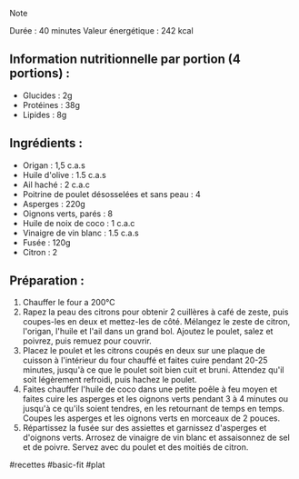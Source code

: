 > [!note]
> Durée : 40 minutes
> Valeur énergétique : 242 kcal
## Information nutritionnelle par portion (4 portions) :
- Glucides : 2g 
- Protéines : 38g 
- Lipides : 8g 
## Ingrédients : 
- Origan : 1,5 c.a.s 
- Huile d'olive : 1.5 c.a.s 
- Ail haché : 2 c.a.c 
- Poitrine de poulet désosselées et sans peau : 4 
- Asperges : 220g 
- Oignons verts, parés : 8 
- Huile de noix de coco : 1 c.a.c 
- Vinaigre de vin blanc : 1.5 c.a.s 
- Fusée : 120g 
- Citron : 2 
## Préparation : 
1. Chauffer le four a 200°C
2. Rapez la peau des citrons pour obtenir 2 cuillères à café de zeste, puis coupes-les en deux et mettez-les de côté. Mélangez le zeste de citron, l'origan, l'huile et l'ail dans un grand bol. Ajoutez le poulet, salez et poivrez, puis remuez pour couvrir.
3. Placez le poulet et les citrons coupés en deux sur une plaque de cuisson à l'intérieur du four chauffé et faites cuire pendant 20-25 minutes, jusqu'à ce que le poulet soit bien cuit et bruni. Attendez qu'il soit légèrement refroidi, puis hachez le poulet. 
4. Faites chauffer l'huile de coco dans une petite poêle à feu moyen et faites cuire les asperges et les oignons verts pendant 3 à 4 minutes ou jusqu'à ce qu'ils soient tendres, en les retournant de temps en temps. Coupes les asperges et les oignons verts en morceaux de 2 pouces.
5. Répartissez la fusée sur des assiettes et garnissez d'asperges et d'oignons verts. Arrosez de vinaigre de vin blanc et assaisonnez de sel et de poivre. Servez avec du poulet et des moitiés de citron.

#recettes #basic-fit #plat